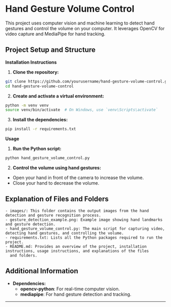 # Hand Gesture Volume Control

  This project uses computer vision and machine learning to detect hand gestures and control the volume on your computer. It leverages 
  OpenCV for video capture and MediaPipe for hand tracking.

## Project Setup and Structure

   **Installation Instructions**
   1. **Clone the repository:**

   ```sh
   git clone https://github.com/yourusername/hand-gesture-volume-control.git
   cd hand-gesture-volume-control
   ```

   2. **Create and activate a virtual environment:**

   ```sh
   python -m venv venv
   source venv/bin/activate  # On Windows, use `venv\Scripts\activate`
   ```

   3. **Install the dependencies:**

   ```sh
   pip install -r requirements.txt
   ```
   **Usage**
  1. **Run the Python script:**

  ```sh
  python hand_gesture_volume_control.py
  ```

  2. **Control the volume using hand gestures:**

  - Open your hand in front of the camera to increase the volume.
  - Close your hand to decrease the volume.
    
  ## Explanation of Files and Folders
  
    - images/: This folder contains the output images from the hand detection and gesture recognition process.
    - gesture_detection_example.png: Example image showing hand landmarks and gesture detection.
    - hand_gesture_volume_control.py: The main script for capturing video, detecting hand gestures, and controlling the volume.
    - requirements.txt: Lists all the Python packages required to run the project.
    - README.md: Provides an overview of the project, installation instructions, usage instructions, and explanations of the files 
      and folders.

  ## Additional Information 
   - **Dependencies:**
     - **opencv-python**: For real-time computer vision.
     - **mediapipe**: For hand gesture detection and tracking.
---
